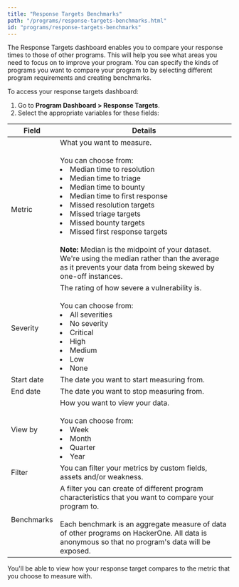 ```yaml
---
title: "Response Targets Benchmarks"
path: "/programs/response-targets-benchmarks.html"
id: "programs/response-targets-benchmarks"
---
```


The Response Targets dashboard enables you to compare your response times to those of other programs. This will help you see what areas you need to focus on to improve your program. You can specify the kinds of programs you want to compare your program to by selecting different program requirements and creating benchmarks.

To access your response targets dashboard:
1. Go to **Program Dashboard > Response Targets**.
2. Select the appropriate variables for these fields:

Field | Details
----- | -------
Metric | What you want to measure. <br><br>You can choose from:<br><li>Median time to resolution <li>Median time to triage <li>Median time to bounty <li>Median time to first response <li>Missed resolution targets <li>Missed triage targets <li>Missed bounty targets <li>Missed first response targets <br><br>**Note:** Median is the midpoint of your dataset. We're using the median rather than the average as it prevents your data from being skewed by one-off instances.
Severity | The rating of how severe a vulnerability is.<br><br>You can choose from:<br><li>All severities <li>No severity <li>Critical <li>High <li>Medium <li>Low <li>None
Start date | The date you want to start measuring from.
End date | The date you want to stop measuring from.
View by | How you want to view your data. <br><br>You can choose from: <br><li>Week <li>Month <li>Quarter <li>Year
Filter | You can filter your metrics by custom fields, assets and/or weakness.
Benchmarks | A filter you can create of different program characteristics that you want to compare your program to. <br><br>Each benchmark is an aggregate measure of data of other programs on HackerOne. All data is anonymous so that no program's data will be exposed.

You'll be able to view how your response target compares to the metric that you choose to measure with.
